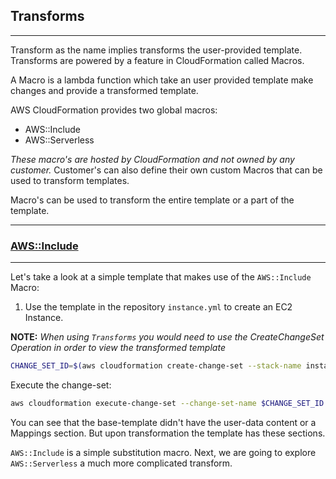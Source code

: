 ## Transforms
---

Transform as the name implies transforms the user-provided template. Transforms are powered by a feature in CloudFormation called Macros. 

A Macro is a lambda function which take an user provided template make changes and provide a transformed template.

AWS CloudFormation provides two global macros:

* AWS::Include
* AWS::Serverless

*These macro's are hosted by CloudFormation and not owned by any customer.* Customer's can also define their own custom Macros that can be used to transform templates.

Macro's can be used to transform the entire template or a part of the template.

---

### [AWS::Include](https://docs.aws.amazon.com/AWSCloudFormation/latest/UserGuide/create-reusable-transform-function-snippets-and-add-to-your-template-with-aws-include-transform.html)

---

Let's take a look at a simple template that makes use of the `AWS::Include` Macro:

1. Use the template in the repository `instance.yml` to create an EC2 Instance.

**NOTE:** *When using `Transforms` you would need to use the CreateChangeSet Operation in order to view the transformed template*

```bash
CHANGE_SET_ID=$(aws cloudformation create-change-set --stack-name instance --change-set-type CREATE --change-set-name initial --region us-east-1 --template-url https://deepak-content.s3.amazonaws.com/bucket_new.yml --capabilities CAPABILITY_IAM --query Id --output text)
```

Execute the change-set:

```bash
aws cloudformation execute-change-set --change-set-name $CHANGE_SET_ID
```

You can see that the base-template didn't have the user-data content or a Mappings section. But upon transformation the template has these sections.

`AWS::Include` is a simple substitution macro. Next, we are going to explore `AWS::Serverless` a much more complicated transform.